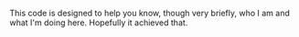 This code is designed to help you know, though very briefly, who I am and what I'm doing here. Hopefully it achieved that.